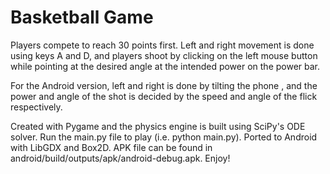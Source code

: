 # Basketball Game

Players compete to reach 30 points first. Left and right movement is done using keys A and D, and players shoot by clicking on the left mouse button while pointing at the desired angle at the intended power on the power bar.

For the Android version, left and right is done by tilting the phone , and the power and angle of the shot is decided by the speed and angle of the flick respectively.

Created with Pygame and the physics engine is built using SciPy's ODE solver. Run the main.py file to play (i.e. python main.py). Ported to Android with LibGDX and Box2D. APK file can be found in android/build/outputs/apk/android-debug.apk. Enjoy!
